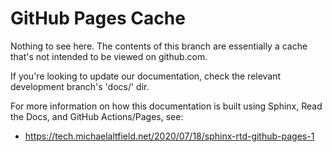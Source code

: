 # GitHub Pages Cache
 
Nothing to see here. The contents of this branch are essentially a cache that's not intended to be viewed on github.com.
 
 
If you're looking to update our documentation, check the relevant development branch's 'docs/' dir.
 
For more information on how this documentation is built using Sphinx, Read the Docs, and GitHub Actions/Pages, see:
 
 * https://tech.michaelaltfield.net/2020/07/18/sphinx-rtd-github-pages-1
